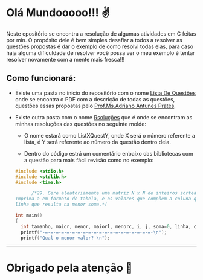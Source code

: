 # Olá Mundooooo!!! ✌️

  Neste epositório se encontra a resolução de algumas atividades em C feitas por min.
O propósito dele é bem simples desafiar a todos a resolver as questões propostas é dar o exemplo de como resolvi todas elas, para caso haja alguma dificuldade de resolver você possa ver o meu exemplo é tentar resolver novamente com a mente mais fresca!!!

## Como funcionará: 

- Existe uma pasta no início do repositório com o nome [Lista De Questões](https://github.com/RianAndrade/EstudosC/tree/main/Lista%20de%20Quest%C3%B5es) onde se encontra o PDF com a descrição de todas as questões, questões essas propostas pelo [Prof.Ms.Adriano Antunes Prates](http://adrianoap.info).

- Existe outra pasta com o nome [Rsoluções](https://github.com/RianAndrade/EstudosC/tree/main/Resolu%C3%A7%C3%B5es) que é onde se encontram as minhas resoluções das questões no seguinte molde:

   - O nome estará como ListXQuestY, onde X será o número referente a lista, é Y será referente ao número da questão dentro dela.
                  
   - Dentro do código estrá um comentário enbaixo das bibliotecas com a questão para mais fácil revisão como no exemplo:
  ```c
  #include <stdio.h>
  #include <stdlib.h>
  #include <time.h>

		/*29. Gere aleatoriamente uma matriz N x N de inteiros sorteados no intervalo entre X e Y (inclusive).
  Imprima-a em formato de tabela, e os valores que compõem a coluna que resulta na maior soma, e os valores da
  linha que resulta na menor soma.*/

  int main()
  {
	int tamanho, maior, menor, maiorl, menorc, i, j, soma=0, linha, coluna;
	printf("-=-=-=-=-=-=-=-=-=-=-=-=-=-=-=-=-=-=-=-=-\n");
	printf("Qual o menor valor? \n");
***
# Obrigado pela atenção 🎊
